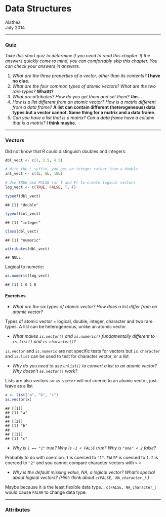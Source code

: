 # Data Structures
Alathea  
July 2014  

***

### Quiz

*Take this short quiz to determine if you need to read this chapter. If the answers quickly come to mind, you can comfortably skip this chapter. You can check your answers in answers.*

1.  *What are the three properties of a vector, other than its contents?* **I have no clue.**
1.  *What are the four common types of atomic vectors? What are the two rare types?* **Whattt?**
1.  *What are attributes? How do you get them and set them?* **Um...**
1.  *How is a list different from an atomic vector? How is a matrix different from a data frame?* **A list can contain different (heterogeneous) data types but a vector cannot.  Same thing for a matrix and a data frame.**
1.  *Can you have a list that is a matrix? Can a data frame have a column that is a matrix?* **I think maybe.**

***

### Vectors

Did not know that R could distinguish doubles and integers:


```r
dbl_vect <- c(1, 2.5, 4.5)

# With the L suffix, you get an integer rather than a double
int_vect <- c(1L, 6L, 10L)

# Use TRUE and FALSE (or T and F) to create logical vectors
log_vect <- c(TRUE, FALSE, T, F)

typeof(dbl_vect)
```

```
## [1] "double"
```

```r
typeof(int_vect)
```

```
## [1] "integer"
```

```r
class(dbl_vect)
```

```
## [1] "numeric"
```

```r
attributes(dbl_vect)
```

```
## NULL
```

Logical to numeric:


```r
as.numeric(log_vect)
```

```
## [1] 1 0 1 0
```

#### Exercises

- *What are the six types of atomic vector? How does a list differ from an atomic vector?*

Types of atomic vector = logical, double, integer, character and two rare types.  A list can be heterogeneous, unlike an atomic vector.

- *What makes `is.vector()` and `is.numeric()` fundamentally different to `is.list()` and `is.character()`?*

`is.vector` and `is.numeric` are not specific tests for vectors but `is.character` and `is.list` can be used to test for character vector, or a list

- *Why do you need to use `unlist()` to convert a list to an atomic vector? Why doesn’t `as.vector()` work?*

Lists are also vectors so `as.vector` will not coerce to an atomic vector, just leave as a list


```r
x <- list("a", "b", "c")
as.vector(x)
```

```
## [[1]]
## [1] "a"
## 
## [[2]]
## [1] "b"
## 
## [[3]]
## [1] "c"
```

-  *Why is `1 == "1"` true? Why is `-1 < FALSE` true? Why is `"one" < 2` false?*

Probably to do with coercion.  `1` is coerced to `"1"`.  `FALSE` is coerced to `1`.  `2` is coerced to `"2"` and you cannot compare character vectors with `>` `<`

- *Why is the default missing value, NA, a logical vector? What’s special about logical vectors? (Hint: think about `c(FALSE, NA_character_)`.)*

Maybe because it is the least flexible data type... `c(FALSE, NA_character_)` would cause `FALSE` to change data type.

***

### Attributes
